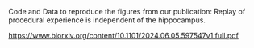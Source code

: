 Code and Data to reproduce the figures from our publication: Replay of procedural experience is independent of the hippocampus.


https://www.biorxiv.org/content/10.1101/2024.06.05.597547v1.full.pdf
